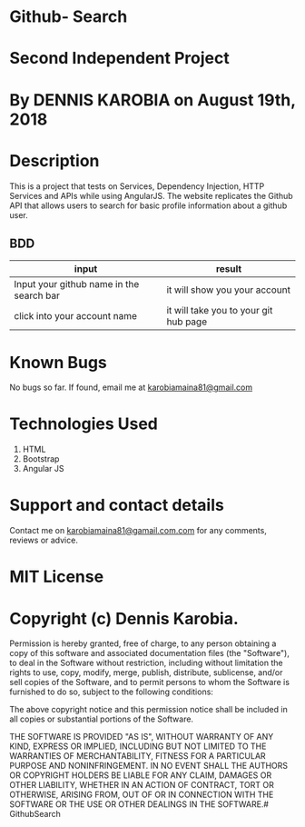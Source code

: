 # Github- Search

# Second Independent Project
# By DENNIS KAROBIA on August 19th, 2018

# Description

This is a project that tests on Services, Dependency Injection, HTTP Services and APIs while using AngularJS. The website replicates the Github API that allows users to search for basic profile information about a github user.
## BDD
| input | result |
|-----------------|--------------|
| Input your github name in the search bar | it will show you your account |
| click into your account name |  it will take you to your git hub page |

# Known Bugs
No bugs so far. If found, email me at karobiamaina81@gmail.com

# Technologies Used
1. HTML
2. Bootstrap
3. Angular JS

# Support and contact details
Contact me on karobiamaina81@gamail.com.com for any comments, reviews or advice.

# MIT License
# Copyright (c) Dennis Karobia.

Permission is hereby granted, free of charge, to any person obtaining a copy of this software and associated documentation files (the "Software"), to deal in the Software without restriction, including without limitation the rights to use, copy, modify, merge, publish, distribute, sublicense, and/or sell copies of the Software, and to permit persons to whom the Software is furnished to do so, subject to the following conditions:

The above copyright notice and this permission notice shall be included in all copies or substantial portions of the Software.

THE SOFTWARE IS PROVIDED "AS IS", WITHOUT WARRANTY OF ANY KIND, EXPRESS OR IMPLIED, INCLUDING BUT NOT LIMITED TO THE WARRANTIES OF MERCHANTABILITY, FITNESS FOR A PARTICULAR PURPOSE AND NONINFRINGEMENT. IN NO EVENT SHALL THE AUTHORS OR COPYRIGHT HOLDERS BE LIABLE FOR ANY CLAIM, DAMAGES OR OTHER LIABILITY, WHETHER IN AN ACTION OF CONTRACT, TORT OR OTHERWISE, ARISING FROM, OUT OF OR IN CONNECTION WITH THE SOFTWARE OR THE USE OR OTHER DEALINGS IN THE SOFTWARE.# GithubSearch
